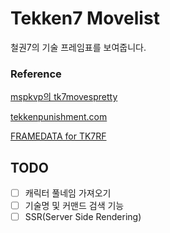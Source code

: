 # Tekken7 Movelist

철권7의 기술 프레임표를 보여줍니다.

### Reference

[mspkvp의 tk7movespretty](https://github.com/mspkvp/tk7movespretty)

[tekkenpunishment.com](https://tekkenpunishment.com/)

[FRAMEDATA for TK7RF](https://play.google.com/store/apps/details?id=devkdr.framedatafortekken7fr)

## TODO

- [ ] 캐릭터 풀네임 가져오기
- [ ] 기술명 및 커맨드 검색 기능
- [ ] SSR(Server Side Rendering)

